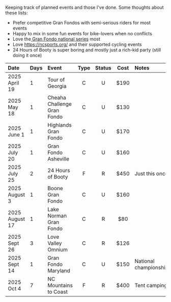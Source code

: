 Keeping track of planned events and those I've done. Some thoughts about these lists:

- Prefer competitive Gran Fondos with semi-serious riders for most events
- Happy to mix in some fun events for bike-lovers when no conflicts
- Love the[ Gran Fondo national series](https://www.granfondonationalseries.com/gfns-events-2025?utm_source=chatgpt.com) most
- Love https://ncsports.org/ and their supported cycling events
- 24 Hours of Booty is super boring and mostly just a rich-kid party (still doing it once)

| Date             | Days  | Event                       | Type  | Status |  Cost   | Notes                               |
| :--------------- | :---- | :-------------------------- | :---: | :----: | :-----: | :---------------------------------- |
| 2025 April 19    | 1     | Tour of Georgia             |   C   |   U    |  $190   |                                     |
| 2025 May 18      | 1     | Cheaha Challenge Gran Fondo |   C   |   U    |  $130   |                                     |
| 2025 June 1      | 1     | Highlands Gran Fondo        |   C   |   U    |  $170   |                                     |
| 2025 July 20     | 1     | Gran Fondo Asheville        |   C   |   U    |  $160   |                                     |
| 2025 July 25     | 2     | 24 Hours of Booty           |   F   |   R    |  $450   | Just this once                      |
| 2025 August 3    | 1     | Boone Gran Fondo            |   C   |   U    |  $160   |                                     |
| 2025 August 17   | 1     | Lake Norman Gran Fondo      |   C   |   R    |   $80   |                                     |
| 2025 Sept 26     | 3     | Love Valley Omnium          |   C   |   R    |  $126   |                                     |
| 2025 Sept 14     | 1     | Gran Fondo Maryland         |   C   |   U    |  $150   | National championships              |
| 2025 Oct 4       | 7     | NC Mountains to Coast       |   F   |   R    |  $400   | Tent camping                        |
